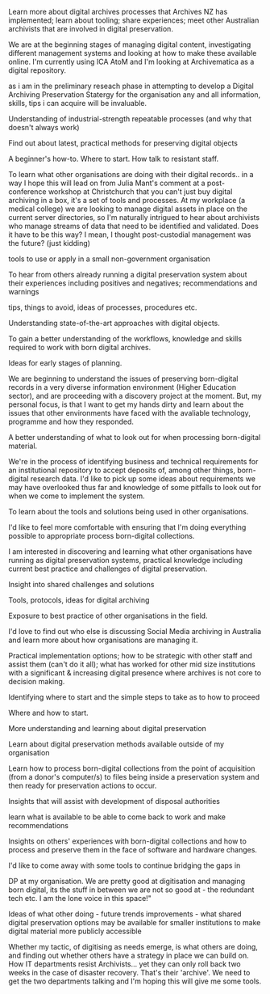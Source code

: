 ﻿Learn more about digital archives processes that Archives NZ has implemented;  learn about tooling; share experiences; meet other Australian archivists that are involved in digital preservation.

We are at the beginning stages of managing digital content, investigating different management systems and looking at how to make these available online.  I'm currently using ICA AtoM and I'm looking at Archivematica as a digital repository.

as i am in the preliminary reseach phase in attempting to develop a Digital Archiving Preservation Statergy for the organisation any and all information, skills, tips i can acquire will be invaluable. 

Understanding of industrial-strength repeatable processes (and why that doesn't always work)

Find out about latest, practical methods for preserving digital objects

A beginner's how-to. Where to start. How talk to resistant staff.

To learn what other organisations are doing with their digital records.. in a way I hope this will lead on from Julia Mant's comment at a post-conference workshop at Christchurch that you can't just buy digital archiving in a box, it's a set of tools and processes. At my workplace (a medical college) we are looking to manage digital assets in place on the current server directories, so I'm naturally intrigued to hear about archivists who manage streams of data that need to be identified and validated. Does it have to be this way? I mean, I thought post-custodial management was the future? (just kidding)

tools to use or apply in a small non-government organisation

To hear from others already running a digital preservation system about their experiences including positives and negatives; recommendations and warnings

tips, things to avoid, ideas of processes, procedures etc.

Understanding state-of-the-art approaches with digital objects.

To gain a better understanding of the workflows, knowledge and skills required to work with born digital archives.

Ideas for early stages of planning.

We are beginning to understand the issues of preserving born-digital records in a very diverse information environment (Higher Education sector), and are proceeding with a discovery project at the moment. But, my personal focus, is that I want to get my hands dirty and learn about the issues that other environments have faced with the avaliable technology, programme and how they responded. 

A better understanding of what to look out for when processing born-digital material.

We're in the process of identifying business and technical requirements for an institutional repository to accept deposits of, among other things, born-digital research data. I'd like to pick up some ideas about requirements we may have overlooked thus far and knowledge of some pitfalls to look out for when we come to implement the system.

To learn about the tools and solutions being used in other organisations. 

I'd like to feel more comfortable with ensuring that I'm doing everything possible to appropriate process born-digital collections.

I am interested in discovering and learning what other organisations have running as digital preservation systems, practical knowledge including current best practice and challenges of digital preservation. 

Insight into shared challenges and solutions

Tools, protocols, ideas for digital archiving

Exposure to best practice of other organisations in the field.

I'd love to find out who else is discussing Social Media archiving in Australia and learn more about how organisations are managing it.

Practical implementation options; how to be strategic with other staff and assist them (can't do it all); what has worked for other mid size institutions with a significant & increasing digital presence where archives is not core to decision making.

Identifying where to start and the simple steps to take as to how to proceed

Where and how to start.

More understanding and learning about digital preservation

Learn about digital preservation methods available outside of my organisation

Learn how to process born-digital collections from the point of acquisition (from a donor's computer/s) to files being inside a preservation system and then ready for preservation actions to occur.

Insights that will assist with development of disposal authorities 

learn what is available to be able to come back to work and make recommendations

Insights on others' experiences with born-digital collections and how to process and preserve them in the face of software and hardware changes.

I'd like to come away with some tools to continue bridging the gaps in 

DP at my organisation. We are pretty good at digitisation and managing born digital, its the stuff in between we are not so good at - the redundant tech etc. I am the lone voice in this space!"

Ideas of what other doing - future trends improvements - what shared digital preservation options may be available for smaller institutions to make digital material more publicly  accessible 

Whether my tactic, of digitising as needs emerge, is what others are doing, and finding out whether others have a strategy in place we can build on. How IT departments resist Archivists... yet they can only roll back two weeks in the case of disaster recovery. That's their 'archive'. We need to get the two departments talking and I'm hoping this will give me some tools. 
